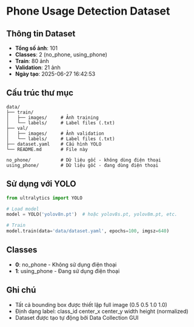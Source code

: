 # Phone Usage Detection Dataset

## Thông tin Dataset
- **Tổng số ảnh**: 101
- **Classes**: 2 (no_phone, using_phone)
- **Train**: 80 ảnh
- **Validation**: 21 ảnh
- **Ngày tạo**: 2025-06-27 16:42:53

## Cấu trúc thư mục
```
data/
├── train/
│   ├── images/     # Ảnh training
│   └── labels/     # Label files (.txt)
├── val/
│   ├── images/     # Ảnh validation  
│   └── labels/     # Label files (.txt)
├── dataset.yaml    # Cấu hình YOLO
└── README.md       # File này

no_phone/           # Dữ liệu gốc - không dùng điện thoại
using_phone/        # Dữ liệu gốc - đang dùng điện thoại
```

## Sử dụng với YOLO
```python
from ultralytics import YOLO

# Load model
model = YOLO('yolov8n.pt')  # hoặc yolov8s.pt, yolov8m.pt, etc.

# Train
model.train(data='data/dataset.yaml', epochs=100, imgsz=640)
```

## Classes
- **0**: no_phone - Không sử dụng điện thoại
- **1**: using_phone - Đang sử dụng điện thoại

## Ghi chú
- Tất cả bounding box được thiết lập full image (0.5 0.5 1.0 1.0)
- Định dạng label: class_id center_x center_y width height (normalized)
- Dataset được tạo tự động bởi Data Collection GUI
